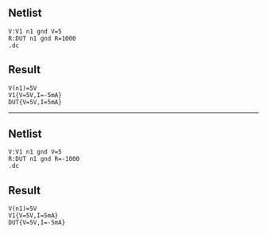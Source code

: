 ## Netlist

```text
V:V1 n1 gnd V=5
R:DUT n1 gnd R=1000
.dc
```

## Result

```text
V(n1)=5V
V1{V=5V,I=-5mA}
DUT{V=5V,I=5mA}
```

---

## Netlist

```text
V:V1 n1 gnd V=5
R:DUT n1 gnd R=-1000
.dc
```

## Result

```text
V(n1)=5V
V1{V=5V,I=5mA}
DUT{V=5V,I=-5mA}
```
